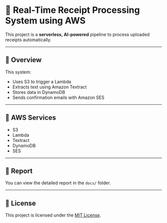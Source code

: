# 📄 Real-Time Receipt Processing System using AWS

This project is a **serverless, AI-powered** pipeline to process uploaded receipts automatically.

---

## 📑 Overview
This system:
- Uses S3 to trigger a Lambda
- Extracts text using Amazon Textract
- Stores data in DynamoDB
- Sends confirmation emails with Amazon SES

---

## 🧠 AWS Services
- S3
- Lambda
- Textract
- DynamoDB
- SES

---

## 📂 Report
You can view the detailed report in the `docs/` folder.

---

## 📄 License
This project is licensed under the [MIT License](LICENSE).

